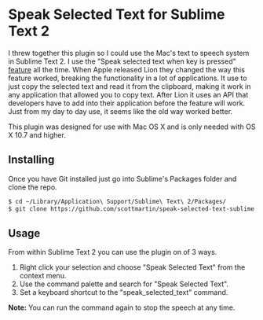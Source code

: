# Speak Selected Text for Sublime Text 2

I threw together this plugin so I could use the Mac's text to speech system in Sublime Text 2. I use the "Speak selected text when key is pressed" [feature](http://support.apple.com/kb/PH11255) all the time. When Apple released Lion they changed the way this feature worked, breaking the functionality in a lot of applications. It use to just copy the selected text and read it from the clipboard, making it work in any application that allowed you to copy text. After Lion it uses an API that developers have to add into their application before the feature will work. Just from my day to day use, it seems like the old way worked better.

This plugin was designed for use with Mac OS X and is only needed with OS X 10.7 and higher.

## Installing

Once you have Git installed just go into Sublime's Packages folder and clone the repo.

```bash
$ cd ~/Library/Application\ Support/Sublime\ Text\ 2/Packages/
$ git clone https://github.com/scottmartin/speak-selected-text-sublime.git "Speak Selected Text"
```

## Usage

From within Sublime Text 2 you can use the plugin on of 3 ways.

1. Right click your selection and choose "Speak Selected Text" from the context menu.
2. Use the command palette and search for "Speak Selected Text".
3. Set a keyboard shortcut to the "speak_selected_text" command.

**Note:** You can run the command again to stop the speech at any time.
